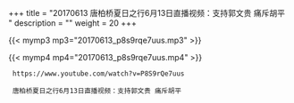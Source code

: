 +++
title = "20170613  唐柏桥夏日之行6月13日直播视频：支持郭文贵 痛斥胡平 "
description = ""
weight = 20
+++

{{< mymp3 mp3="20170613_p8s9rqe7uus.mp3" >}}

{{< mymp4 mp4="20170613_p8s9rqe7uus.mp4" >}}

     https://www.youtube.com/watch?v=P8S9rQe7uus 
     
     唐柏桥夏日之行6月13日直播视频：支持郭文贵 痛斥胡平 
